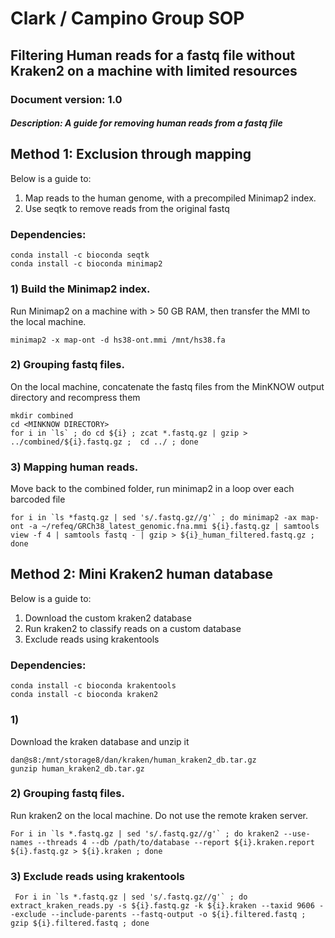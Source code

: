 # Clark / Campino Group SOP 
## Filtering Human reads for a fastq file without Kraken2 on a machine with limited resources
### Document version: 1.0
##### Description: A guide for removing human reads from a fastq file

## Method 1: Exclusion through mapping

Below is a guide to:
1) Map reads to the human genome, with a precompiled Minimap2 index.
2) Use seqtk to remove reads from the original fastq

### Dependencies:
    conda install -c bioconda seqtk
    conda install -c bioconda minimap2


### 1) Build the Minimap2 index.

Run Minimap2 on a machine with > 50 GB RAM, then transfer the MMI to the local machine.

    minimap2 -x map-ont -d hs38-ont.mmi /mnt/hs38.fa

    
### 2) Grouping fastq files.

On the local machine, concatenate  the fastq files from the MinKNOW output directory and recompress them
    
    mkdir combined
    cd <MINKNOW DIRECTORY>
    for i in `ls` ; do cd ${i} ; zcat *.fastq.gz | gzip > ../combined/${i}.fastq.gz ;  cd ../ ; done

### 3) Mapping human reads.

Move back to the combined folder, run minimap2 in a loop over each barcoded file
    
    for i in `ls *fastq.gz | sed 's/.fastq.gz//g'` ; do minimap2 -ax map-ont -a ~/refeq/GRCh38_latest_genomic.fna.mmi ${i}.fastq.gz | samtools view -f 4 | samtools fastq - | gzip > ${i}_human_filtered.fastq.gz ; done


## Method 2: Mini Kraken2 human database

Below is a guide to:
1) Download the custom kraken2 database
2) Run kraken2 to classify reads on a custom database
3) Exclude reads using krakentools 

### Dependencies:
    conda install -c bioconda krakentools
    conda install -c bioconda kraken2


### 1) 
Download the kraken database and unzip it
    
    dan@s8:/mnt/storage8/dan/kraken/human_kraken2_db.tar.gz
    gunzip human_kraken2_db.tar.gz
    
### 2) Grouping fastq files.

Run kraken2 on the local machine. Do not use the remote kraken server.
    
    For i in `ls *.fastq.gz | sed 's/.fastq.gz//g'` ; do kraken2 --use-names --threads 4 --db /path/to/database --report ${i}.kraken.report ${i}.fastq.gz > ${i}.kraken ; done

### 3) Exclude reads using krakentools
     For i in `ls *.fastq.gz | sed 's/.fastq.gz//g'` ; do extract_kraken_reads.py -s ${i}.fastq.gz -k ${i}.kraken --taxid 9606 --exclude --include-parents --fastq-output -o ${i}.filtered.fastq ; gzip ${i}.filtered.fastq ; done
    
    
    